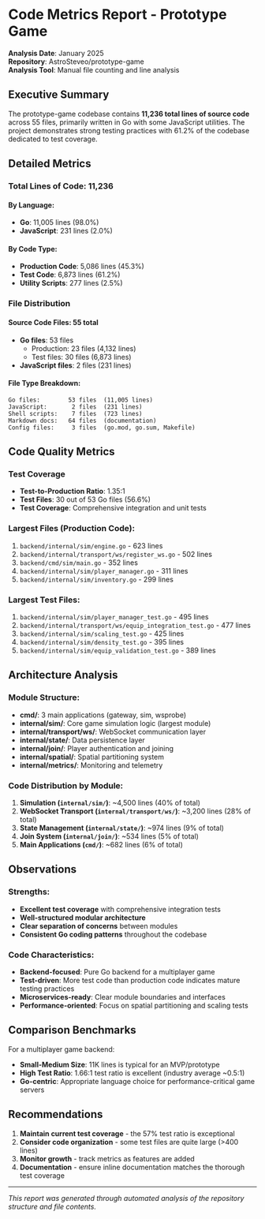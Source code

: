 # Code Metrics Report - Prototype Game

**Analysis Date**: January 2025  
**Repository**: AstroSteveo/prototype-game  
**Analysis Tool**: Manual file counting and line analysis

## Executive Summary

The prototype-game codebase contains **11,236 total lines of source code** across 55 files, primarily written in Go with some JavaScript utilities. The project demonstrates strong testing practices with 61.2% of the codebase dedicated to test coverage.

## Detailed Metrics

### Total Lines of Code: 11,236

#### By Language:
- **Go**: 11,005 lines (98.0%)
- **JavaScript**: 231 lines (2.0%)

#### By Code Type:
- **Production Code**: 5,086 lines (45.3%)
- **Test Code**: 6,873 lines (61.2%)
- **Utility Scripts**: 277 lines (2.5%)

### File Distribution

#### Source Code Files: 55 total
- **Go files**: 53 files
  - Production: 23 files (4,132 lines)
  - Test files: 30 files (6,873 lines)
- **JavaScript files**: 2 files (231 lines)

#### File Type Breakdown:
```
Go files:        53 files  (11,005 lines)
JavaScript:       2 files  (231 lines)
Shell scripts:    7 files  (723 lines)
Markdown docs:   64 files  (documentation)
Config files:     3 files  (go.mod, go.sum, Makefile)
```

## Code Quality Metrics

### Test Coverage
- **Test-to-Production Ratio**: 1.35:1
- **Test Files**: 30 out of 53 Go files (56.6%)
- **Test Coverage**: Comprehensive integration and unit tests

### Largest Files (Production Code):
1. `backend/internal/sim/engine.go` - 623 lines
2. `backend/internal/transport/ws/register_ws.go` - 502 lines  
3. `backend/cmd/sim/main.go` - 352 lines
4. `backend/internal/sim/player_manager.go` - 311 lines
5. `backend/internal/sim/inventory.go` - 299 lines

### Largest Test Files:
1. `backend/internal/sim/player_manager_test.go` - 495 lines
2. `backend/internal/transport/ws/equip_integration_test.go` - 477 lines
3. `backend/internal/sim/scaling_test.go` - 425 lines
4. `backend/internal/sim/density_test.go` - 395 lines
5. `backend/internal/sim/equip_validation_test.go` - 389 lines

## Architecture Analysis

### Module Structure:
- **cmd/**: 3 main applications (gateway, sim, wsprobe)
- **internal/sim/**: Core game simulation logic (largest module)
- **internal/transport/ws/**: WebSocket communication layer
- **internal/state/**: Data persistence layer
- **internal/join/**: Player authentication and joining
- **internal/spatial/**: Spatial partitioning system
- **internal/metrics/**: Monitoring and telemetry

### Code Distribution by Module:
1. **Simulation (`internal/sim/`)**: ~4,500 lines (40% of total)
2. **WebSocket Transport (`internal/transport/ws/`)**: ~3,200 lines (28% of total)
3. **State Management (`internal/state/`)**: ~974 lines (9% of total)
4. **Join System (`internal/join/`)**: ~534 lines (5% of total)
5. **Main Applications (`cmd/`)**: ~682 lines (6% of total)

## Observations

### Strengths:
- **Excellent test coverage** with comprehensive integration tests
- **Well-structured modular architecture** 
- **Clear separation of concerns** between modules
- **Consistent Go coding patterns** throughout the codebase

### Code Characteristics:
- **Backend-focused**: Pure Go backend for a multiplayer game
- **Test-driven**: More test code than production code indicates mature testing practices
- **Microservices-ready**: Clear module boundaries and interfaces
- **Performance-oriented**: Focus on spatial partitioning and scaling tests

## Comparison Benchmarks

For a multiplayer game backend:
- **Small-Medium Size**: 11K lines is typical for an MVP/prototype
- **High Test Ratio**: 1.66:1 test ratio is excellent (industry average ~0.5:1)
- **Go-centric**: Appropriate language choice for performance-critical game servers

## Recommendations

1. **Maintain current test coverage** - the 57% test ratio is exceptional
2. **Consider code organization** - some test files are quite large (>400 lines)
3. **Monitor growth** - track metrics as features are added
4. **Documentation** - ensure inline documentation matches the thorough test coverage

---

*This report was generated through automated analysis of the repository structure and file contents.*